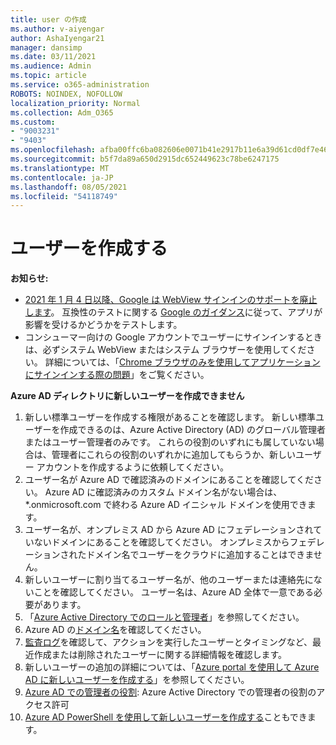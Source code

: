 ```yaml
---
title: user の作成
ms.author: v-aiyengar
author: AshaIyengar21
manager: dansimp
ms.date: 03/11/2021
ms.audience: Admin
ms.topic: article
ms.service: o365-administration
ROBOTS: NOINDEX, NOFOLLOW
localization_priority: Normal
ms.collection: Adm_O365
ms.custom:
- "9003231"
- "9403"
ms.openlocfilehash: afba00ffc6ba082606e0071b41e2917b11e6a39d61cd0df7e468f0238f2ed8e8
ms.sourcegitcommit: b5f7da89a650d2915dc652449623c78be6247175
ms.translationtype: MT
ms.contentlocale: ja-JP
ms.lasthandoff: 08/05/2021
ms.locfileid: "54118749"
---
```

# <a name="create-user"></a>ユーザーを作成する

**お知らせ:**

- [2021 年 1 月 4 日以降、Google は WebView サインインのサポートを廃止します](/azure/active-directory/external-identities/google-federation#deprecation-of-webview-sign-in-support)。 互換性のテストに関する [Google のガイダンス](https://go.microsoft.com/fwlink/?linkid=2157323)に従って、アプリが影響を受けるかどうかをテストします。
- コンシューマー向けの Google アカウントでユーザーにサインインするときは、必ずシステム WebView またはシステム ブラウザーを使用してください。 詳細については、「[Chrome ブラウザのみを使用してアプリケーションにサインインする際の問題](/office365/troubleshoot/miscellaneous/chrome-behavior-affects-applications)」をご覧ください。

**Azure AD ディレクトリに新しいユーザーを作成できません**

1. 新しい標準ユーザーを作成する権限があることを確認します。 新しい標準ユーザーを作成できるのは、Azure Active Directory (AD) のグローバル管理者またはユーザー管理者のみです。 これらの役割のいずれにも属していない場合は、管理者にこれらの役割のいずれかに追加してもらうか、新しいユーザー アカウントを作成するように依頼してください。
1. ユーザー名が Azure AD で確認済みのドメインにあることを確認してください。 Azure AD に確認済みのカスタム ドメイン名がない場合は、*.onmicrosoft.com で終わる Azure AD イニシャル ドメインを使用できます。
1. ユーザー名が、オンプレミス AD から Azure AD にフェデレーションされていないドメインにあることを確認してください。 オンプレミスからフェデレーションされたドメイン名でユーザーをクラウドに追加することはできません。
1. 新しいユーザーに割り当てるユーザー名が、他のユーザーまたは連絡先にないことを確認してください。 ユーザー名は、Azure AD 全体で一意である必要があります。
1. 「[Azure Active Directory でのロールと管理者](https://portal.azure.com/#blade/Microsoft_AAD_IAM/ActiveDirectoryMenuBlade/RolesAndAdministrators)」を参照してください。
1. Azure AD の[ドメイン名](https://portal.azure.com/#blade/Microsoft_AAD_IAM/ActiveDirectoryMenuBlade/RolesAndAdministrators)を確認してください。
1. [監査ログ](https://portal.azure.com/#blade/Microsoft_AAD_IAM/ActiveDirectoryMenuBlade/RolesAndAdministrators)を確認して、アクションを実行したユーザーとタイミングなど、最近作成または削除されたユーザーに関する詳細情報を確認します。
1. 新しいユーザーの追加の詳細については、「[Azure portal を使用して Azure AD に新しいユーザーを作成する](/azure/active-directory/active-directory-users-create-azure-portal)」を参照してください。
1. [Azure AD での管理者の役割](/azure/active-directory/active-directory-assign-admin-roles): Azure Active Directory での管理者の役割のアクセス許可
1. [Azure AD PowerShell を使用して新しいユーザーを作成する](/powershell/module/azuread/new-azureaduser?view=azureadps-2.0)こともできます。
